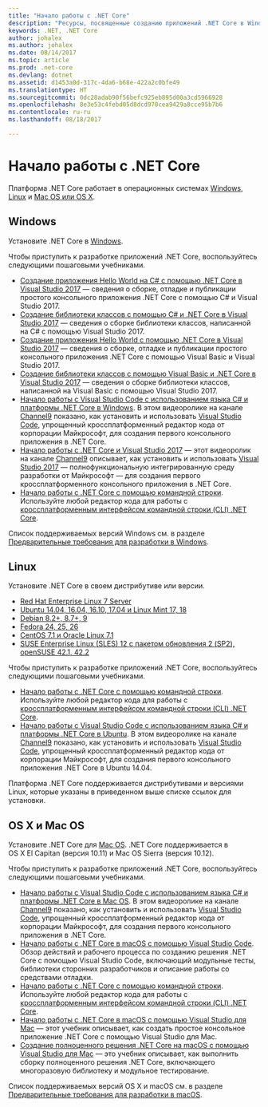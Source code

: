 ```yaml
---
title: "Начало работы с .NET Core"
description: "Ресурсы, посвященные созданию приложений .NET Core в Windows, Linux и Mac OS."
keywords: .NET, .NET Core
author: johalex
ms.author: johalex
ms.date: 08/14/2017
ms.topic: article
ms.prod: .net-core
ms.devlang: dotnet
ms.assetid: d1453a0d-317c-4da6-b68e-422a2c0bfe49
ms.translationtype: HT
ms.sourcegitcommit: 0dc28adab90f56befc925eb895d00a3cd5966928
ms.openlocfilehash: 8e3e53c4febd05d8dcd970cea9429a8cce95b7b6
ms.contentlocale: ru-ru
ms.lasthandoff: 08/18/2017

---
```

# <a name="get-started-with-net-core"></a>Начало работы с .NET Core

Платформа .NET Core работает в операционных системах [Windows](#windows), [Linux](#linux) и [Mac OS или OS X](#os-x--macos).

## <a name="windows"></a>Windows

Установите .NET Core в [Windows](https://www.microsoft.com/net/core#windows). 

Чтобы приступить к разработке приложений .NET Core, воспользуйтесь следующими пошаговыми учебниками.

* [Создание приложения Hello World на C# с помощью .NET Core в Visual Studio 2017](./tutorials/with-visual-studio.md) — сведения о сборке, отладке и публикации простого консольного приложения .NET Core с помощью C# и Visual Studio 2017.
* [Создание библиотеки классов с помощью C# и .NET Core в Visual Studio 2017](./tutorials/library-with-visual-studio.md) — сведения о сборке библиотеки классов, написанной на C# с помощью Visual Studio 2017.
* [Создание приложения Hello World с помощью .NET Core в Visual Studio 2017](./tutorials/vb-with-visual-studio.md) — сведения о сборке, отладке и публикации простого консольного приложения .NET Core с помощью Visual Basic и Visual Studio 2017. 
* [Создание библиотеки классов с помощью Visual Basic и .NET Core в Visual Studio 2017](./tutorials/vb-library-with-visual-studio.md) — сведения о сборке библиотеки классов, написанной на Visual Basic с помощью Visual Studio 2017.
* [Начало работы с Visual Studio Code с использованием языка C# и платформы .NET Core в Windows](https://channel9.msdn.com/Blogs/dotnet/Get-started-with-VS-Code-using-CSharp-and-NET-Core). В этом видеоролике на канале [Channel9](https://channel9.msdn.com) показано, как установить и использовать [Visual Studio Code](https://www.visualstudio.com/products/code-vs), упрощенный кроссплатформенный редактор кода от корпорации Майкрософт, для создания первого консольного приложения в .NET Core.
* [Начало работы с .NET Core и Visual Studio 2017](https://channel9.msdn.com/Blogs/dotnet/Get-Started-NET-Core-Visual-Studio-2017) — этот видеоролик на канале [Channel9](https://channel9.msdn.com) описывает, как установить и использовать [Visual Studio 2017](https://www.visualstudio.com/) — полнофункциональную интегрированную среду разработки от Майкрософт — для создания первого кроссплатформенного консольного приложения в .NET Core.
* [Начало работы с .NET Core с помощью командной строки](tutorials/using-with-xplat-cli.md). Используйте любой редактор кода для работы с [кроссплатформенным интерфейсом командной строки (CLI) .NET Core](tools/index.md).

Список поддерживаемых версий Windows см. в разделе [Предварительные требования для разработки в Windows](windows-prerequisites.md).

## <a name="linux"></a>Linux

Установите .NET Core в своем дистрибутиве или версии.

* [Red Hat Enterprise Linux 7 Server](https://www.microsoft.com/net/core#linuxredhat)
* [Ubuntu 14.04, 16.04, 16.10, 17.04 и Linux Mint 17, 18](https://www.microsoft.com/net/core#linuxubuntu)
* [Debian 8.2+, 8.7+, 9](https://www.microsoft.com/net/core#linuxdebian)
* [Fedora 24, 25, 26](https://www.microsoft.com/net/core#linuxfedora)
* [CentOS 7.1 и Oracle Linux 7.1](https://www.microsoft.com/net/core#linuxcentos)
* [SUSE Enterprise Linux (SLES) 12 с пакетом обновления 2 (SP2), openSUSE 42.1, 42.2](https://www.microsoft.com/net/core#linuxopensuse)

Чтобы приступить к разработке приложений .NET Core, воспользуйтесь следующими пошаговыми учебниками.

* [Начало работы с .NET Core с помощью командной строки](tutorials/using-with-xplat-cli.md). Используйте любой редактор кода для работы с [кроссплатформенным интерфейсом командной строки (CLI) .NET Core](tools/index.md).
* [Начало работы с Visual Studio Code с использованием языка C# и платформы .NET Core в Ubuntu](https://channel9.msdn.com/Blogs/dotnet/Get-started-with-VS-Code-Csharp-dotnet-Core-Ubuntu). В этом видеоролике на канале [Channel9](https://channel9.msdn.com) показано, как установить и использовать [Visual Studio Code](https://code.visualstudio.com/), упрощенный кроссплатформенный редактор кода от корпорации Майкрософт, для создания первого консольного приложения .NET Core в Ubuntu 14.04.

Платформа .NET Core поддерживается дистрибутивами и версиями Linux, которые указаны в приведенном выше списке ссылок для установки.

## <a name="os-x--macos"></a>OS X и Mac OS

Установите .NET Core для [Mac OS](https://www.microsoft.com/net/core#macos). .NET Core поддерживается в OS X El Capitan (версия 10.11) и Mac OS Sierra (версия 10.12).

Чтобы приступить к разработке приложений .NET Core, воспользуйтесь следующими пошаговыми учебниками.

* [Начало работы с Visual Studio Code с использованием языка C# и платформы .NET Core в Mac OS](https://channel9.msdn.com/Blogs/dotnet/Get-started-VSCode-NET-Core-Mac). В этом видеоролике на канале [Channel9](https://channel9.msdn.com) показано, как установить и использовать [Visual Studio Code](https://code.visualstudio.com/), упрощенный кроссплатформенный редактор кода от корпорации Майкрософт, для создания первого консольного приложения в .NET Core. 
* [Начало работы с .NET Core в macOS с помощью Visual Studio Code](tutorials/using-on-macos.md). Обзор действий и рабочего процесса по созданию решения .NET Core с помощью Visual Studio Code, включающий модульные тесты, библиотеки сторонних разработчиков и описание работы со средствами отладки.
* [Начало работы с .NET Core с помощью командной строки](tutorials/using-with-xplat-cli.md). Используйте любой редактор кода для работы с [кроссплатформенным интерфейсом командной строки (CLI) .NET Core](tools/index.md).
* [Начало работы с .NET Core в macOS с помощью Visual Studio для Mac](tutorials/using-on-mac-vs.md) — этот учебник описывает, как создать простое консольное приложение .NET Core с помощью Visual Studio для Mac.
* [Создание полноценного решения .NET Core на macOS с помощью Visual Studio для Mac](tutorials/using-on-mac-vs-full-solution.md) — это учебник описывает, как выполнить сборку полноценного решения .NET Core, включающего многоразовую библиотеку и модульное тестирование.

Список поддерживаемых версий OS X и macOS см. в разделе [Предварительные требования для разработки в macOS](macos-prerequisites.md).

